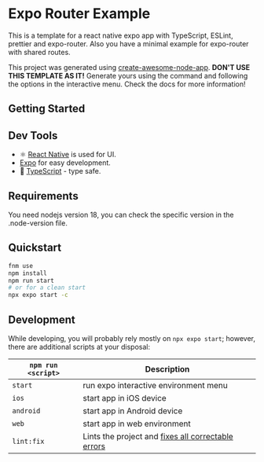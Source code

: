 # Expo Router Example

This is a template for a react native expo app with TypeScript, ESLint, prettier and expo-router. Also you have a minimal example for expo-router with shared routes.

This project was generated using [create-awesome-node-app](https://www.npmjs.com/package/create-awesome-node-app). **DON'T USE THIS TEMPLATE AS IT!** Generate yours using the command and following the options in the interactive menu. Check the docs for more information!

## Getting Started

## Dev Tools

- ⚛ [React Native](https://reactnative.dev/) is used for UI.
- [Expo](https://expo.dev/) for easy development.
- 🦾 [TypeScript](https://www.typescriptlang.org/) - type safe.

## Requirements

You need nodejs version 18, you can check the specific version in the .node-version file.

## Quickstart

```sh
fnm use
npm install
npm run start
# or for a clean start
npx expo start -c
```

## Development

While developing, you will probably rely mostly on `npx expo start`; however, there are additional scripts at your disposal:

| `npm run <script>` | Description                                                                                                             |
| ------------------ | ----------------------------------------------------------------------------------------------------------------------- |
| `start`            | run expo interactive environment menu                                                                                   |
| `ios`              | start app in iOS device                                                                                                 |
| `android`          | start app in Android device                                                                                             |
| `web`              | start app in web environment                                                                                            |
| `lint:fix`         | Lints the project and [fixes all correctable errors](http://eslint.org/docs/user-guide/command-line-interface.html#fix) |
